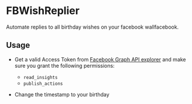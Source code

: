 FBWishReplier
==============

Automate replies to all birthday wishes on your facebook wallfacebook.


## Usage

* Get a valid Access Token from [Facebook Graph API explorer](https://developers.facebook.com/tools/explorer/) and make sure you grant the following permissions:
  * `read_insights`
  * `publish_actions`

* Change the timestamp to your birthday